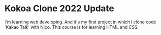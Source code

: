 # Kokoa Clone 2022 Update

I'm learning web developing. And it's my first project in which I clone code 'Kakao Talk' with Nico. This course is for learning HTML and CSS.
